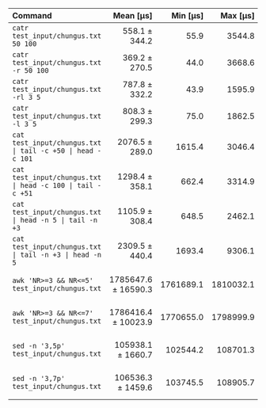 | Command | Mean [µs] | Min [µs] | Max [µs] | Relative |
|:---|---:|---:|---:|---:|
| `catr test_input/chungus.txt 50 100` | 558.1 ± 344.2 | 55.9 | 3544.8 | 1.51 ± 1.45 |
| `catr test_input/chungus.txt -r 50 100` | 369.2 ± 270.5 | 44.0 | 3668.6 | 1.00 |
| `catr test_input/chungus.txt -rl 3 5` | 787.8 ± 332.2 | 43.9 | 1595.9 | 2.13 ± 1.80 |
| `catr test_input/chungus.txt -l 3 5` | 808.3 ± 299.3 | 75.0 | 1862.5 | 2.19 ± 1.80 |
| `cat test_input/chungus.txt \| tail -c +50 \| head -c 101` | 2076.5 ± 289.0 | 1615.4 | 3046.4 | 5.62 ± 4.19 |
| `cat test_input/chungus.txt \| head -c 100 \| tail -c +51` | 1298.4 ± 358.1 | 662.4 | 3314.9 | 3.52 ± 2.75 |
| `cat test_input/chungus.txt \| head -n 5 \| tail -n +3` | 1105.9 ± 308.4 | 648.5 | 2462.1 | 3.00 ± 2.35 |
| `cat test_input/chungus.txt \| tail -n +3 \| head -n 5` | 2309.5 ± 440.4 | 1693.4 | 9306.1 | 6.26 ± 4.74 |
| `awk 'NR>=3 && NR<=5' test_input/chungus.txt` | 1785647.6 ± 16590.3 | 1761689.1 | 1810032.1 | 4836.56 ± 3543.54 |
| `awk 'NR>=3 && NR<=7' test_input/chungus.txt` | 1786416.4 ± 10023.9 | 1770655.0 | 1798999.9 | 4838.64 ± 3544.88 |
| `sed -n '3,5p' test_input/chungus.txt` | 105938.1 ± 1660.7 | 102544.2 | 108701.3 | 286.94 ± 210.26 |
| `sed -n '3,7p' test_input/chungus.txt` | 106536.3 ± 1459.6 | 103745.5 | 108905.7 | 288.56 ± 211.44 |
